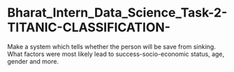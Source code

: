 # Bharat_Intern_Data_Science_Task-2-TITANIC-CLASSIFICATION-
Make a system which tells whether the person will be save from sinking. What factors were most likely lead to success-socio-economic status, age, gender and more.
